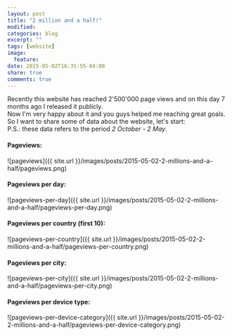 ```yaml
---
layout: post
title: "2 million and a half!"
modified:
categories: blog
excerpt: ""
tags: [website]
image:
  feature:
date: 2015-05-02T16:35:55-04:00
share: true
comments: true
---
```


Recently this website has reached 2'500'000 page views and on this day 7 months ago I released it publicly.<br>
Now I'm very happy about it and you guys helped me reaching great goals.<br>
So I want to share some of data about the website, let's start:<br>
P.S.: these data refers to the period <i>2 October - 2 May</i>.

#### Pageviews:

![pageviews]({{ site.url }}/images/posts/2015-05-02-2-millions-and-a-half/pageviews.png)
<br>

#### Pageviews per day:

![pageviews-per-day]({{ site.url }}/images/posts/2015-05-02-2-millions-and-a-half/pageviews-per-day.png)
<br>

#### Pageviews per country (first 10):

![pageviews-per-country]({{ site.url }}/images/posts/2015-05-02-2-millions-and-a-half/pageviews-per-country.png)
<br>

#### Pageviews per city:

![pageviews-per-city]({{ site.url }}/images/posts/2015-05-02-2-millions-and-a-half/pageviews-per-city.png)
<br>

#### Pageviews per device type:

![pageviews-per-device-category]({{ site.url }}/images/posts/2015-05-02-2-millions-and-a-half/pageviews-per-device-category.png)
<br>
